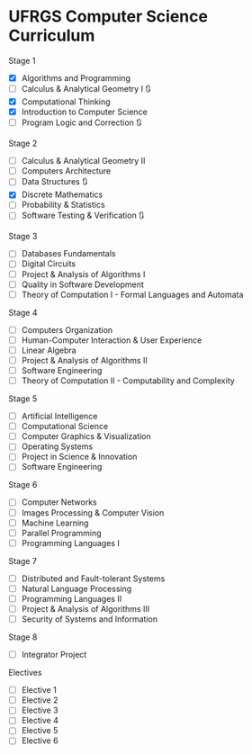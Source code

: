 # UFRGS Computer Science Curriculum

Stage 1

- [X] Algorithms and Programming
- [ ] Calculus & Analytical Geometry I 🔃
- [X] Computational Thinking
- [X] Introduction to Computer Science
- [ ] Program Logic and Correction 🔃

Stage 2

- [ ] Calculus & Analytical Geometry II
- [ ] Computers Architecture
- [ ] Data Structures 🔃
- [X] Discrete Mathematics
- [ ] Probability & Statistics
- [ ] Software Testing & Verification 🔃

Stage 3

- [ ] Databases Fundamentals
- [ ] Digital Circuits
- [ ] Project & Analysis of Algorithms I
- [ ] Quality in Software Development
- [ ] Theory of Computation I - Formal Languages ​​and Automata

Stage 4

- [ ] Computers Organization
- [ ] Human-Computer Interaction & User Experience
- [ ] Linear Algebra
- [ ] Project & Analysis of Algorithms II
- [ ] Software Engineering
- [ ] Theory of Computation II - Computability and Complexity

Stage 5

- [ ] Artificial Intelligence
- [ ] Computational Science
- [ ] Computer Graphics & Visualization
- [ ] Operating Systems
- [ ] Project in Science & Innovation
- [ ] Software Engineering

Stage 6

- [ ] Computer Networks
- [ ] Images Processing & Computer Vision
- [ ] Machine Learning
- [ ] Parallel Programming
- [ ] Programming Languages I

Stage 7

- [ ] Distributed and Fault-tolerant Systems
- [ ] Natural Language Processing
- [ ] Programming Languages II
- [ ] Project & Analysis of Algorithms III
- [ ] Security of Systems and Information

Stage 8

- [ ] Integrator Project

Electives

- [ ] Elective 1
- [ ] Elective 2
- [ ] Elective 3
- [ ] Elective 4
- [ ] Elective 5
- [ ] Elective 6
